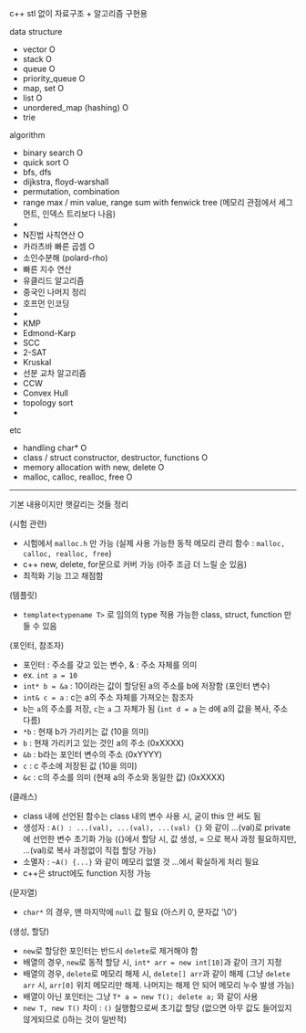 c++ stl 없이 자료구조 + 알고리즘 구현용

data structure

- vector O
- stack O 
- queue O
- priority_queue O
- map, set O
- list O
- unordered_map (hashing) O
- trie 

algorithm

- binary search O
- quick sort O
- bfs, dfs
- dijkstra, floyd-warshall
- permutation, combination
- range max / min value, range sum with fenwick tree (메모리 관점에서 세그먼트, 인덱스 트리보다 나음)
- 
- N진법 사칙연산 O
- 카라츠바 빠른 곱셈 O
- 소인수분해 (polard-rho)
- 빠른 지수 연산
- 유클리드 알고리즘
- 중국인 나머지 정리
- 호프먼 인코딩 
- 
- KMP
- Edmond-Karp
- SCC
- 2-SAT
- Kruskal
- 선분 교차 알고리즘
- CCW
- Convex Hull
- topology sort 
- 

etc

- handling char* O
- class / struct constructor, destructor, functions O
- memory allocation with new, delete O
- malloc, calloc, realloc, free O

----

기본 내용이지만 햇갈리는 것들 정리

(시험 관련)
- 시험에서 `malloc.h` 만 가능 (실제 사용 가능한 동적 메모리 관리 함수 : `malloc, calloc, realloc, free`)
- c++ new, delete, for문으로 커버 가능 (아주 조금 더 느릴 순 있음)
- 최적화 기능 끄고 채점함
  
(템플릿)
- `template<typename T>` 로 임의의 type 적용 가능한 class, struct, function 만들 수 있음

(포인터, 참조자)
- 포인터 : 주소를 갖고 있는 변수, & : 주소 자체를 의미
- ex. `int a = 10`
- `int* b = &a` : 10이라는 값이 할당된 a의 주소를 b에 저장함 (포인터 변수)
- `int& c = a` : c는 a의 주소 자체를 가져오는 참조자
- `b`는 `a`의 주소를 저장, `c`는 `a` 그 자체가 됨 (`int d = a` 는 d에 a의 값을 복사, 주소 다름)
- `*b` : 현재 b가 가리키는 값 (10을 의미)
- `b` : 현재 가리키고 있는 것인 a의 주소 (0xXXXX)
- `&b` : b라는 포인터 변수의 주소 (0xYYYY)
- `c` : c 주소에 저장된 값 (10을 의미)
- `&c` : c의 주소를 의미 (현재 a의 주소와 동일한 값) (0xXXXX)

(클래스)
- class 내에 선언된 함수는 class 내의 변수 사용 시, 굳이 this 안 써도 됨
- 생성자 : `A() : ...(val), ...(val), ...(val) {}` 와 같이 ...(val)로 private에 선언한 변수 초기화 가능 ({}에서 할당 시, 값 생성, = 으로 복사 과정 필요하지만, ...(val)로 복사 과정없이 직접 할당 가능)
- 소멸자 : `~A() {...}` 와 같이 메모리 없앨 것 ...에서 확실하게 처리 필요
- c++은 struct에도 function 지정 가능 

(문자열)
- `char*` 의 경우, 맨 마지막에 `null` 값 필요 (아스키 0, 문자값 '\0') 

(생성, 할당)
- `new`로 할당한 포인터는 반드시 `delete`로 제거해야 함
- 배열의 경우, `new`로 동적 할당 시, `int* arr = new int[10]`과 같이 크기 지정
- 배열의 경우, `delete`로 메모리 해제 시, `delete[] arr`과 같이 해제 (그냥 `delete arr` 시, `arr[0]` 위치 메모리만 해제. 나머지는 해제 안 되어 메모리 누수 발생 가능)
- 배열이 아닌 포인터는 그냥 `T* a = new T(); delete a;` 와 같이 사용
- `new T, new T()` 차이 : `()` 실행함으로써 초기값 할당 (없으면 아무 값도 들어있지 않게되므로 ()하는 것이 일반적)

